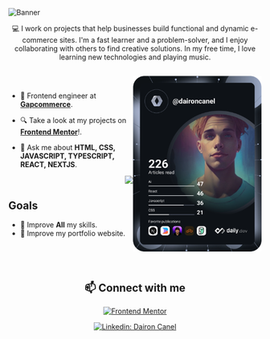 ![Banner](https://user-images.githubusercontent.com/98697567/196007532-9f3ce12b-1a50-4e74-b9c2-f92d2ff7959d.png)

<p align="center">
💻 I work on projects that help businesses build functional and dynamic e-commerce sites. I'm a fast learner and a problem-solver, and I enjoy collaborating with others to find creative solutions. In my free time, I love learning new technologies and playing music.
</p>

##

<div align="left">
  <a href="https://api.daily.dev/daironcanel" target="_blank">
    <img
      width="256"
      align="right"
      src="https://github.com/dairon-canel/dairon-canel/blob/main/devcard.svg"
    />
  </a>
</div>

<br>

- 💼 Frontend engineer at [**Gapcommerce**](https://www.gapcommerce.com/).

- 🔍 Take a look at my projects on [**Frontend Mentor**](https://www.frontendmentor.io/profile/RyuzakCoder)!.

- 💬 Ask me about **HTML, CSS, JAVASCRIPT, TYPESCRIPT, REACT, NEXTJS**.

<img align="right" src="https://visitor-badge.laobi.icu/badge?page_id=dairon-canel.dairon-canel" />

<br>

## Goals

- 📖 Improve **All** my skills.
- 📖 Improve my portfolio website.

#

<br>
<h2 align="center">📫 Connect with me</h2>

<div align = "center">
  
[![Frontend Mentor](https://img.shields.io/badge/-Frontend%20Mentor-5F3DC4?style=for-the-badge&logo=FrontendMentor&logoColor=white&link=https://www.frontendmentor.io/profile/RyuzakCoder)](https://www.frontendmentor.io/profile/RyuzakCoder)

[![Linkedin: Dairon Canel](https://img.shields.io/badge/-linkedin-blue?style=for-the-badge&logo=Linkedin&logoColor=white&link=https://www.linkedin.com/in/dairon-canel)](https://www.linkedin.com/in/dairon-canel)
  
</div>

<!--- 
<br>
<h2 align="center">📊 Github Stats</h2>

<div align = "center">

![Stats Overview](https://raw.githubusercontent.com/dairon-canel/github-stats/master/generated/overview.svg#gh-dark-mode-only)
![Most Used Languages](https://raw.githubusercontent.com/dairon-canel/github-stats/master/generated/languages.svg#gh-dark-mode-only)

</div>
<br>

<br>

<h2 align="center">👨‍💻 More About Me on GitHub</h2>


<details>
<summary><b>🔥 Streak Stats</b></summary>
<br>
<p align="center">
<img src="http://github-readme-streak-stats.herokuapp.com?user=dairon-canel&theme=radical&hide_border=true" alt="DaironCanel" width="420"/>
</p>
</details>

<details>
<summary><b>🏆 Github Trophies</b></summary>
<br>
<p align="center">
<img src="https://github-profile-trophy.vercel.app/?username=dairon-canel&theme=radical&no-frame=true&no-bg=true" alt="DaironCanel" />
</p>
</details>

<details>
<summary><b>⚡ Github Public Stats</b></summary>
<br>
<p align="center">
<img src="https://github-readme-stats.vercel.app/api?username=dairon-canel&show_icons=true&theme=radical&count_private=true" alt="DaironCanel" width="420"/>&nbsp;<img src="https://github-readme-stats.vercel.app/api/top-langs/?username=dairon-canel&layout=compact&theme=radical" alt="DaironCanel" height="165">
</p>
</details>

<div align="right">
  
![visitors](https://visitor-badge.glitch.me/badge?page_id=dairon-canel.dairon-canel)

</div>

-->
